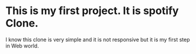 # This is my first project. It is spotify Clone.
I know this clone is very simple and it is not responsive but it is my first step in Web world. 
